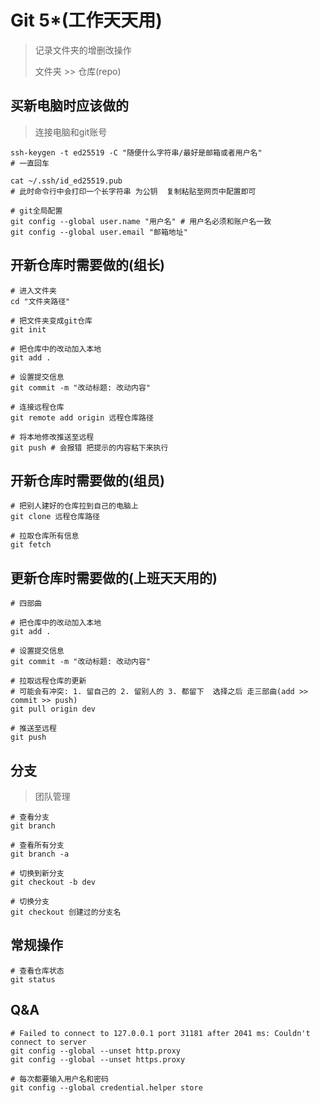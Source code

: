 # Git 5*(工作天天用)

> 记录文件夹的增删改操作
>
> 文件夹 >> 仓库(repo)

## 买新电脑时应该做的

> 连接电脑和git账号

```shell
ssh-keygen -t ed25519 -C "随便什么字符串/最好是邮箱或者用户名"
# 一直回车

cat ~/.ssh/id_ed25519.pub
# 此时命令行中会打印一个长字符串 为公钥  复制粘贴至网页中配置即可

# git全局配置
git config --global user.name "用户名" # 用户名必须和账户名一致
git config --global user.email "邮箱地址"
```

## 开新仓库时需要做的(组长)

```shell
# 进入文件夹
cd "文件夹路径"

# 把文件夹变成git仓库
git init

# 把仓库中的改动加入本地
git add .

# 设置提交信息
git commit -m "改动标题: 改动内容"

# 连接远程仓库
git remote add origin 远程仓库路径

# 将本地修改推送至远程
git push # 会报错 把提示的内容粘下来执行
```

## 开新仓库时需要做的(组员)

```shell
# 把别人建好的仓库拉到自己的电脑上
git clone 远程仓库路径

# 拉取仓库所有信息
git fetch
```

## 更新仓库时需要做的(上班天天用的)

```shell
# 四部曲

# 把仓库中的改动加入本地
git add .

# 设置提交信息
git commit -m "改动标题: 改动内容"

# 拉取远程仓库的更新
# 可能会有冲突: 1. 留自己的 2. 留别人的 3. 都留下  选择之后 走三部曲(add >> commit >> push)
git pull origin dev

# 推送至远程
git push
```

## 分支

> 团队管理

```shell
# 查看分支
git branch

# 查看所有分支
git branch -a

# 切换到新分支
git checkout -b dev

# 切换分支
git checkout 创建过的分支名
```

## 常规操作

```shell
# 查看仓库状态
git status
```



## Q&A

```shell
# Failed to connect to 127.0.0.1 port 31181 after 2041 ms: Couldn't connect to server
git config --global --unset http.proxy
git config --global --unset https.proxy

# 每次都要输入用户名和密码
git config --global credential.helper store
```

